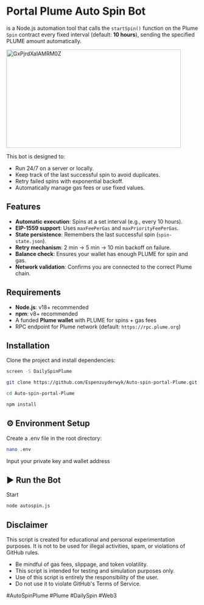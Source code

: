 # Portal Plume Auto Spin Bot
is a Node.js automation tool that calls the `startSpin()` function on the Plume `Spin` contract every fixed interval (default: **10 hours**), sending the specified PLUME amount automatically.

<img width="458" height="258" alt="GxPjrdXaIAMRM0Z" src="https://github.com/user-attachments/assets/7c2e69c0-6499-4472-8dd7-0fee4dc784d8" />

This bot is designed to:
- Run 24/7 on a server or locally.
- Keep track of the last successful spin to avoid duplicates.
- Retry failed spins with exponential backoff.
- Automatically manage gas fees or use fixed values.

## Features
- **Automatic execution**: Spins at a set interval (e.g., every 10 hours).
- **EIP-1559 support**: Uses `maxFeePerGas` and `maxPriorityFeePerGas`.
- **State persistence**: Remembers the last successful spin (`spin-state.json`).
- **Retry mechanism**: 2 min → 5 min → 10 min backoff on failure.
- **Balance check**: Ensures your wallet has enough PLUME for spin and gas.
- **Network validation**: Confirms you are connected to the correct Plume chain.

## Requirements
- **Node.js**: v18+ recommended
- **npm**: v8+ recommended
- A funded **Plume wallet** with PLUME for spins + gas fees
- RPC endpoint for Plume network (default: `https://rpc.plume.org`)

## Installation
Clone the project and install dependencies:

```bash
screen -S DailySpinPlume
```

```bash
git clone https://github.com/Espenzuyderwyk/Auto-spin-portal-Plume.git
```

```bash
cd Auto-spin-portal-Plume
```

```bash
npm install
```

## ⚙️ Environment Setup
Create a .env file in the root directory:

```bash
nano .env
```

Input your private key and wallet address

## ▶️ Run the Bot
Start

```bash
node autospin.js
```

## Disclaimer

This script is created for educational and personal experimentation purposes. It is not to be used for illegal activities, spam, or violations of GitHub rules.

- Be mindful of gas fees, slippage, and token volatility.
- This script is intended for testing and simulation purposes only.
- Use of this script is entirely the responsibility of the user.
- Do not use it to violate GitHub's Terms of Service.

#AutoSpinPlume #Plume #DailySpin #Web3
